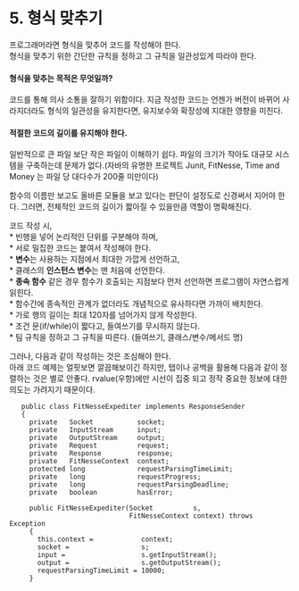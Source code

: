 # 5. 형식 맞추기

프로그래머라면 형식을 맞추어 코드를 작성해야 한다.   
형식을 맞추기 위한 간단한 규칙을 정하고 그 규칙을 일관성있게 따라야 한다.

#### 형식을 맞추는 목적은 무엇일까?

코드를 통해 의사 소통을 잘하기 위함이다. 지금 작성한 코드는 언젠가 버전이 바뀌어 사라지더라도 형식의 일관성을 유지한다면, 유지보수와 확장성에 지대한 영향을 미친다.

#### 적절한 코드의 길이를 유지해야 한다.

일반적으로 큰 파일 보단 작은 파일이 이해하기 쉽다. 파일의 크기가 작아도 대규모 시스템을 구축하는데 문제가 없다.\(자바의 유명한 프로젝트 Junit, FitNesse, Time and Money 는 파일 당 대다수가 200줄 미만이다\)

함수의 이름만 보고도 올바른 모듈을 보고 있다는 판단이 설정도로 신경써서 지어야 한다. 그러면, 전체적인 코드의 길이가 짧아질 수 있을만큼 역할이 명확해진다.

코드 작성 시,   
\* 빈행을 넣어 논리적인 단위를 구분해야 하며,   
\* 서로 밀집한 코드는 붙여서 작성해야 한다.  
\* **변수**는 사용하는 지점에서 최대한 가깝게 선언하고,   
\* 클래스의 **인스턴스 변수**는 맨 처음에 선언한다.  
\* **종속 함수** 같은 경우 함수가 호출되는 지점보다 먼저 선언하면 프로그램이 자연스럽게 읽힌다.  
\* 함수간에 종속적인 관계가 없더라도 개념적으로 유사하다면 가까이 배치한다.  
\* 가로 행의 길이는 최대 120자를 넘어가지 않게 작성한다.  
\* 조건 문\(if/while\)이 짧다고, 들여쓰기를 무시하지 않는다.  
\* 팀 규칙을 정하고 그 규칙을 따른다. \(들여쓰기, 클래스/변수/메서드 명\)

그러나, 다음과 같이 작성하는 것은 조심해야 한다.   
아래 코드 예제는 얼핏보면 깔끔해보이긴 하지만, 탭이나 공백을 활용해 다음과 같이 정렬하는 것은 별로 안좋다. rvalue\(우항\)에만 시선이 집중 되고 정작 중요한 정보에 대한 의도는 가려지기 때문이다.

```text
   public class FitNesseExpediter implements ResponseSender
   {
     private   Socket           socket;
     private   InputStream      input;
     private   OutputStream     output;
     private   Request          request;
     private   Response         response;
     private   FitNesseContext  context;
     protected long             requestParsingTimeLimit;
     private   long             requestProgress;
     private   long             requestParsingDeadline;
     private   boolean          hasError;
 
     public FitNesseExpediter(Socket          s, 
                              FitNesseContext context) throws Exception
     {
       this.context =            context;
       socket =                  s;
       input =                   s.getInputStream();
       output =                  s.getOutputStream();
       requestParsingTimeLimit = 10000;
     }
```



